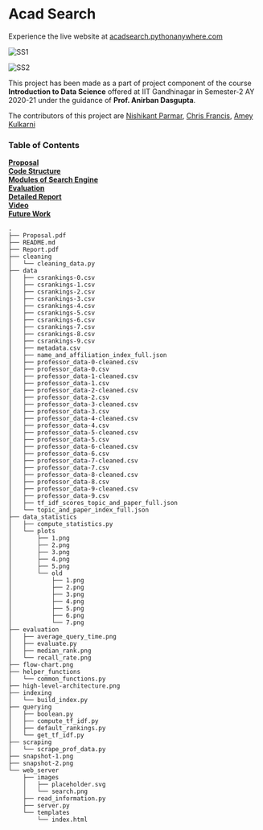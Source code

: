 # Acad Search

Experience the live website at [acadsearch.pythonanywhere.com](https://acadsearch.pythonanywhere.com)

![SS1](https://github.com/nishikantparmariam/Data-Science-Project/blob/main/snapshot-1.png)

![SS2](https://github.com/nishikantparmariam/Data-Science-Project/blob/main/snapshot-2.png)

This project has been made as a part of project component of the course **Introduction to Data Science** offered at IIT Gandhinagar in Semester-2 AY 2020-21 under the guidance of **Prof. Anirban Dasgupta**.

The contributors of this project are [Nishikant Parmar](https://github.com/nishikantparmariam/), [Chris Francis](https://github.com/frank-chris), [Amey Kulkarni](https://github.com/amey-kulkarni27)

### Table of Contents
**[Proposal](#installation-instructions)**<br>
**[Code Structure](#compatibility)**<br>
**[Modules of Search Engine](#compatibility)**<br>
**[Evaluation](#notes-and-miscellaneous)**<br>
**[Detailed Report](#usage-instructions)**<br>
**[Video](#troubleshooting)**<br>
**[Future Work](#building-the-extension-bundles)**<br>



```
.
├── Proposal.pdf
├── README.md
├── Report.pdf
├── cleaning
│   └── cleaning_data.py
├── data
│   ├── csrankings-0.csv
│   ├── csrankings-1.csv
│   ├── csrankings-2.csv
│   ├── csrankings-3.csv
│   ├── csrankings-4.csv
│   ├── csrankings-5.csv
│   ├── csrankings-6.csv
│   ├── csrankings-7.csv
│   ├── csrankings-8.csv
│   ├── csrankings-9.csv
│   ├── metadata.csv
│   ├── name_and_affiliation_index_full.json
│   ├── professor_data-0-cleaned.csv        
│   ├── professor_data-0.csv
│   ├── professor_data-1-cleaned.csv        
│   ├── professor_data-1.csv
│   ├── professor_data-2-cleaned.csv        
│   ├── professor_data-2.csv
│   ├── professor_data-3-cleaned.csv        
│   ├── professor_data-3.csv
│   ├── professor_data-4-cleaned.csv        
│   ├── professor_data-4.csv
│   ├── professor_data-5-cleaned.csv        
│   ├── professor_data-5.csv
│   ├── professor_data-6-cleaned.csv
│   ├── professor_data-6.csv
│   ├── professor_data-7-cleaned.csv
│   ├── professor_data-7.csv
│   ├── professor_data-8-cleaned.csv
│   ├── professor_data-8.csv
│   ├── professor_data-9-cleaned.csv
│   ├── professor_data-9.csv
│   ├── tf_idf_scores_topic_and_paper_full.json
│   └── topic_and_paper_index_full.json
├── data_statistics
│   ├── compute_statistics.py
│   └── plots
│       ├── 1.png
│       ├── 2.png
│       ├── 3.png
│       ├── 4.png
│       ├── 5.png
│       └── old
│           ├── 1.png
│           ├── 2.png
│           ├── 3.png
│           ├── 4.png
│           ├── 5.png
│           ├── 6.png
│           └── 7.png
├── evaluation
│   ├── average_query_time.png
│   ├── evaluate.py
│   ├── median_rank.png
│   └── recall_rate.png
├── flow-chart.png
├── helper_functions
│   └── common_functions.py
├── high-level-architecture.png
├── indexing
│   └── build_index.py
├── querying
│   ├── boolean.py
│   ├── compute_tf_idf.py
│   ├── default_rankings.py
│   └── get_tf_idf.py
├── scraping
│   └── scrape_prof_data.py
├── snapshot-1.png
├── snapshot-2.png
└── web_server
    ├── images
    │   ├── placeholder.svg
    │   └── search.png
    ├── read_information.py
    ├── server.py
    └── templates
        └── index.html
```